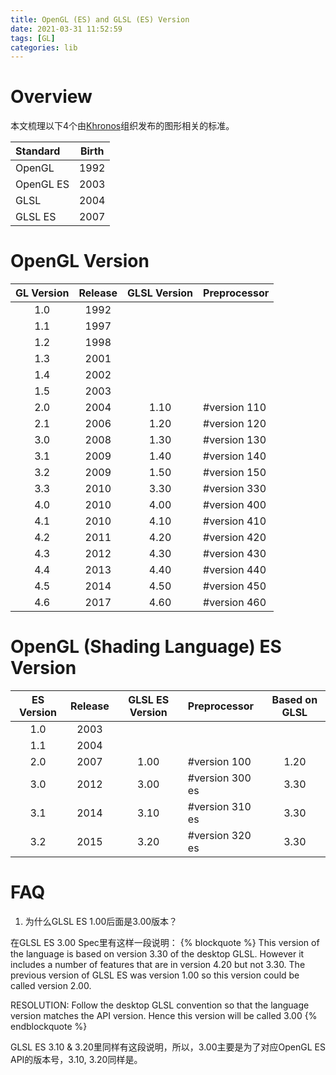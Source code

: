 ```yaml
---
title: OpenGL (ES) and GLSL (ES) Version
date: 2021-03-31 11:52:59
tags: [GL]
categories: lib
---
```


# Overview
本文梳理以下4个由[Khronos](https://www.khronos.org/)组织发布的图形相关的标准。

<!--more-->

| Standard | Birth |
|:---------|:-----:|
| OpenGL   | 1992  |
| OpenGL ES| 2003  |
| GLSL     | 2004  |
| GLSL ES  | 2007  |

# OpenGL Version
| GL Version | Release | GLSL Version | Preprocessor |
|:----------:|:-------:|:------------:|:-------------|
| 1.0        | 1992    |              |              | 
| 1.1        | 1997    |              |              |
| 1.2        | 1998    |              |              |
| 1.3        | 2001    |              |              |
| 1.4        | 2002    |              |              |
| 1.5        | 2003    |              |              |
| 2.0        | 2004    | 1.10         | #version 110 |
| 2.1        | 2006    | 1.20         | #version 120 |
| 3.0        | 2008    | 1.30         | #version 130 |
| 3.1        | 2009    | 1.40         | #version 140 |
| 3.2        | 2009    | 1.50         | #version 150 | 
| 3.3        | 2010    | 3.30         | #version 330 |
| 4.0        | 2010    | 4.00         | #version 400 |
| 4.1        | 2010    | 4.10         | #version 410 |
| 4.2        | 2011    | 4.20         | #version 420 |
| 4.3        | 2012    | 4.30         | #version 430 |
| 4.4        | 2013    | 4.40         | #version 440 |
| 4.5        | 2014    | 4.50         | #version 450 |
| 4.6        | 2017    | 4.60         | #version 460 |

# OpenGL (Shading Language) ES Version
| ES Version | Release | GLSL ES Version | Preprocessor   | Based on GLSL |
|:----------:|:-------:|:---------------:|:---------------|:-------------:|
| 1.0        | 2003    |                 |                |               | 
| 1.1        | 2004    |                 |                |               |
| 2.0        | 2007    | 1.00            | #version 100   | 1.20          |
| 3.0        | 2012    | 3.00            | #version 300 es| 3.30          |
| 3.1        | 2014    | 3.10            | #version 310 es| 3.30          |
| 3.2        | 2015    | 3.20            | #version 320 es| 3.30          |

# FAQ
1. 为什么GLSL ES 1.00后面是3.00版本？

在GLSL ES 3.00 Spec里有这样一段说明：
{% blockquote %}
This version of the language is based on version 3.30 of the desktop GLSL. However it includes a number of features that are in version 4.20 but not 3.30. The previous version of GLSL ES was version 1.00 so this version could be called version 2.00.

RESOLUTION: Follow the desktop GLSL convention so that the language version matches the API version. Hence this version will be called 3.00
{% endblockquote %}

GLSL ES 3.10 & 3.20里同样有这段说明，所以，3.00主要是为了对应OpenGL ES API的版本号，3.10, 3.20同样是。

